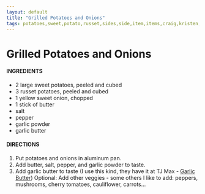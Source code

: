 ```yaml
---
layout: default
title: "Grilled Potatoes and Onions"
tags: potatoes,sweet,potato,russet,sides,side,item,items,craig,kristen,willett,blackstone
---
```

# Grilled Potatoes and Onions

#### INGREDIENTS
- 2 large sweet potatoes, peeled and cubed
- 3 russet potatoes, peeled and cubed
- 1 yellow sweet onion, chopped
- 1 stick of butter
- salt
- pepper
- garlic powder
- garlic butter

#### DIRECTIONS
1. Put potatoes and onions in aluminum pan.
2. Add butter, salt, pepper, and garlic powder to taste.
3. Add garlic butter to taste (I use this kind, they have it at TJ Max - [Garlic Butter](https://www.instacart.com/products/1842793-arthur-marc-s-garlic-butter-sauce-8-each))
Optional:  Add other veggies - some others I like to add:  peppers, mushrooms, cherry tomatoes, cauliflower, carrots...
